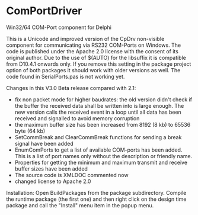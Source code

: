 # ComPortDriver
Win32/64 COM-Port component for Delphi

This is a Unicode and improved version of the CpDrv non-visible component for communicating via RS232 COM-Ports on Windows.
The code is published under the Apache 2.0 license with the consent of its original author.
Due to the use of $(AUTO) for the libsuffix it is compatible from D10.4.1 onwards only.
If you remove this setting in the package project option of both packages it should work with older versions as well.
The code found in SerialPorts.pas is not working yet.

Changes in this V3.0 Beta release compared with 2.1:

* fix non packet mode for higher baudrates: the old version didn't check if the buffer the received data 
  shall be written into is large enough. The new version calls the received event in a loop until all data
  has been received and signalled to avoid memory corruption
* the maximum buffer size has been increased from 8192 (8 kb) to 65536 byte (64 kb)
* SetCommBreak and ClearCommBreak functions for sending a break signal have been added
* EnumComPorts to get a list of available COM-ports has been added. This is a list of port names only 
  without the description or friendly name.
* Properties for getting the minimum and maximum transmit and receive buffer sizes have been added
* The source code is XMLDOC commented now
* changed license to Apache 2.0

Installation:
Open BuildPackages from the package subdirectory. Compile the runtime package (the first one)
and then right click on the design time package and call the "Install" menu item in the popup menu.  
